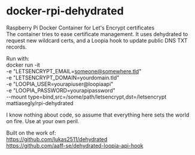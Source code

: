 # docker-rpi-dehydrated
Raspberry Pi Docker Container for Let's Encrypt certificates<BR>
The container tries to ease certificate management. It uses dehydrated to request new wildcard certs, and a Loopia hook to update public DNS TXT records.

Run with:<BR>
docker run -it \
-e "LETSENCRYPT_EMAIL=someone@somewhere.tld" \
-e "LETSENCRYPT_DOMAIN=yourdomain.tld" \
-e "LOOPIA_USER=yourapiuser@loopiaapi" \
-e "LOOPIA_PASSWORD=yourapipassword" \
--mount type=bind,src=/some/path/letsencrypt,dst=/letsencrypt \
mattiasegly/rpi-dehydrated

I know nothing about code, so assume that everything here sets the world on fire.
Use at your own peril.

Built on the work of:<BR>
https://github.com/lukas2511/dehydrated<BR>
https://github.com/aaff-se/dehydrated-loopia-api-hook
